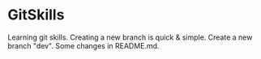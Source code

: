 # GitSkills
Learning git skills.
Creating a new branch is quick & simple.
Create a new branch "dev".
Some changes in README.md.
